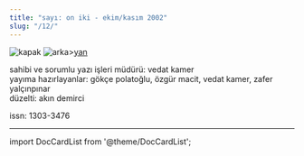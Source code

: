 ```yaml
---
title: "sayı: on iki - ekim/kasım 2002"
slug: "/12/"
---
```


![kapak](/img/ky12_00_zaferyalcinpinar.jpg)
![arka](/img/ky12_00a.jpg)>[yan](/img/ky12_33.jpg)

sahibi ve sorumlu yazı işleri müdürü: vedat kamer\
yayıma hazırlayanlar: gökçe polatoğlu, özgür macit, vedat kamer, zafer yalçınpınar\
düzelti: akın demirci

issn: 1303-3476

---
import DocCardList from '@theme/DocCardList';

<DocCardList />
